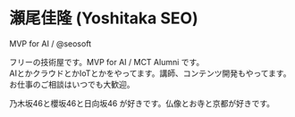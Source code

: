 # 瀬尾佳隆 (Yoshitaka SEO)

MVP for AI / @seosoft

フリーの技術屋です。MVP for AI / MCT Alumni です。  
AIとかクラウドとかIoTとかをやってます。講師、コンテンツ開発もやってます。  
お仕事のご相談はいつでも大歓迎。

乃木坂46と櫻坂46と日向坂46 が好きです。仏像とお寺と京都が好きです。
